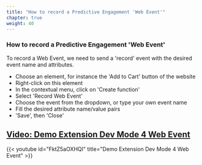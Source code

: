 ```yaml
---
title: "How to record a Predictive Engagement 'Web Event'"
chapter: true
weight: 40
---
```



### How to record a Predictive Engagement 'Web Event'

To record a Web Event, we need to send a 'record' event with the desired event name and attributes. 

- Choose an element, for instance the 'Add to Cart' button of the website
- Right-click on this element
- In the contextual menu, click on 'Create function'
- Select 'Record Web Event'
- Choose the event from the dropdown, or type your own event name
- Fill the desired attribute name/value pairs
- 'Save', then 'Close'

## [Video: Demo Extension Dev Mode 4 Web Event](https://youtu.be/FktZ5aOXHQI)

{{< youtube id="FktZ5aOXHQI" title="Demo Extension Dev Mode 4 Web Event" >}}
